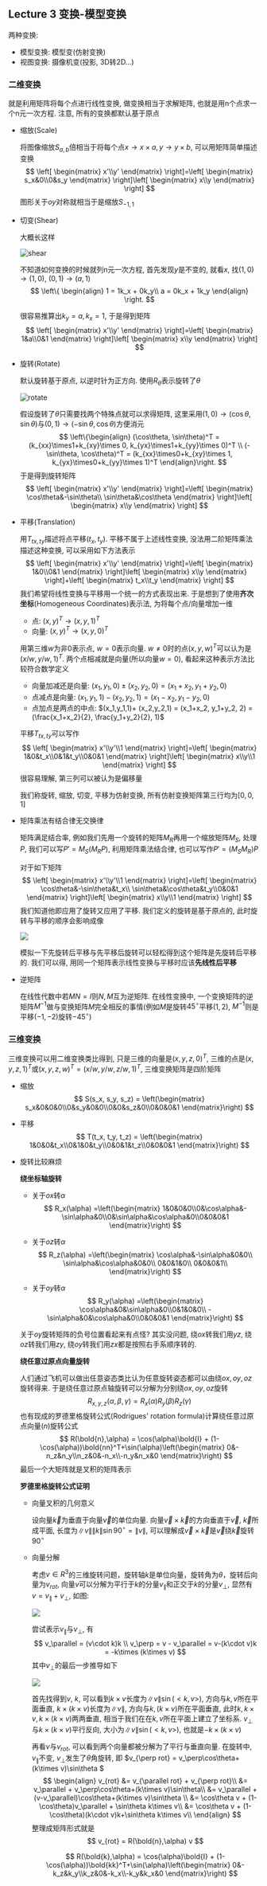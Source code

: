## Lecture 3 变换-模型变换

两种变换:

- 模型变换: 模型变(仿射变换)
- 视图变换: 摄像机变(投影, 3D转2D...)

### 二维变换

就是利用矩阵将每个点进行线性变换, 做变换相当于求解矩阵, 也就是用n个点求一个n元一次方程. 注意, 所有的变换都默认基于原点

- 缩放(Scale)

  将图像缩放$S_{a,b}$倍相当于将每个点$x \to x\times a, y \to y\times b$, 可以用矩阵简单描述变换
  $$
  \left[
  \begin{matrix}
  x'\\y'
  \end{matrix}
  \right]=\left[
  \begin{matrix}
  s_x&0\\0&s_y
  \end{matrix}
  \right]\left[
  \begin{matrix}
  x\\y
  \end{matrix}
  \right]
  $$
  图形关于$oy$对称就相当于是缩放$S_{-1,1}$

- 切变(Shear)

  大概长这样

  ![shear](./img/3-1.png)

  不知道如何变换的时候就列n元一次方程, 首先发现$y$是不变的, 就看$x$, 找$(1,0)\to(1,0)$, $(0,1)\to(a,1)$
  $$
  \left\{
  \begin{align}
  1 = 1k_x + 0k_y\\
  a = 0k_x + 1k_y
  \end{align}
  \right.
  $$

  很容易推算出$k_y = a, k_x = 1$, 于是得到矩阵
  $$
  \left[
  \begin{matrix}
  x'\\y'
  \end{matrix}
  \right]=\left[
  \begin{matrix}
  1&a\\0&1
  \end{matrix}
  \right]\left[
  \begin{matrix}
  x\\y
  \end{matrix}
  \right]
  $$

- 旋转(Rotate)

  默认旋转基于原点, 以逆时针为正方向. 使用$R_\theta$表示旋转了$\theta$

  ![rotate](./img/3-2.png)

  假设旋转了$\theta$只需要找两个特殊点就可以求得矩阵, 这里采用$(1,0)\to(\cos\theta, \sin\theta)$与$(0,1)\to(-\sin\theta, \cos\theta)$方便消元
  $$
  \left\{\begin{align}
  (\cos\theta, \sin\theta)^T = (k_{xx}\times1+k_{xy}\times 0, k_{yx}\times1+k_{yy}\times 0)^T \\
  (-\sin\theta, \cos\theta)^T = (k_{xx}\times0+k_{xy}\times 1, k_{yx}\times0+k_{yy}\times 1)^T
  \end{align}\right.
  $$
  于是得到旋转矩阵
  $$
  \left[
  \begin{matrix}
  x'\\y'
  \end{matrix}
  \right]=\left[
  \begin{matrix}
  \cos\theta&-\sin\theta\\ \sin\theta&\cos\theta
  \end{matrix}
  \right]\left[
  \begin{matrix}
  x\\y
  \end{matrix}
  \right]
  $$

- 平移(Translation)

  用$T_{tx,ty}$描述将点平移$(t_x, t_y)$. 平移不属于上述线性变换, 没法用二阶矩阵乘法描述这种变换, 可以采用如下方法表示
  $$
  \left[
  \begin{matrix}
  x'\\y'
  \end{matrix}
  \right]=\left[
  \begin{matrix}
  1&0\\0&1
  \end{matrix}
  \right]\left[
  \begin{matrix}
  x\\y
  \end{matrix}
  \right]+\left[
  \begin{matrix}
  t_x\\t_y
  \end{matrix}
  \right]
  $$
  我们希望将线性变换与平移用一个统一的方式表现出来. 于是想到了使用**齐次坐标**(Homogeneous Coordinates)表示法, 为将每个点/向量增加一维

  - 点: $(x,y)^T \to (x,y,1)^T$
  - 向量: $(x,y)^T \to (x,y,0)^T$

  用第三维$w$为非$0$表示点, $w=0$表示向量. $w\neq0$时的点$(x,y,w)^T$可以认为是$(x/w, y/w, 1)^T$. 两个点相减就是向量(所以向量$w = 0$), 看起来这种表示方法比较符合数学定义

  - 向量加减还是向量: $(x_1,y_1,0)\pm (x_2,y_2,0) = (x_1+x_2, y_1+y_2, 0)$
  - 点减点是向量: $(x_1,y_1,1)- (x_2,y_2,1) = (x_1-x_2, y_1-y_2, 0)$
  - 点加点是两点的中点: $(x_1,y_1,1)+ (x_2,y_2,1) = (x_1+x_2, y_1+y_2, 2) = (\frac{x_1+x_2}{2}, \frac{y_1+y_2}{2}, 1)$

  平移$T_{tx,ty}$可以写作
  $$
  \left[
  \begin{matrix}
  x'\\y'\\1
  \end{matrix}
  \right]=\left[
  \begin{matrix}
  1&0&t_x\\0&1&t_y\\0&0&1
  \end{matrix}
  \right]\left[
  \begin{matrix}
  x\\y\\1
  \end{matrix}
  \right]
  $$
  很容易理解, 第三列可以被认为是偏移量

  我们称旋转, 缩放, 切变, 平移为仿射变换, 所有仿射变换矩阵第三行均为$[0,0,1]$

- 矩阵乘法有结合律无交换律

  矩阵满足结合率, 例如我们先用一个旋转的矩阵$M_R$再用一个缩放矩阵$M_S$, 处理$P$, 我们可以写$P' = M_S (M_R P)$, 利用矩阵乘法结合律, 也可以写作$P' = (M_S M_R) P$

  对于如下矩阵
  $$
  \left[
  \begin{matrix}
  x'\\y'\\1
  \end{matrix}
  \right]=\left[
  \begin{matrix}
  \cos\theta&-\sin\theta&t_x\\ \sin\theta&\cos\theta&t_y\\0&0&1
  \end{matrix}
  \right]\left[
  \begin{matrix}
  x\\y\\1
  \end{matrix}
  \right]
  $$
  我们知道他即应用了旋转又应用了平移. 我们定义的旋转是基于原点的, 此时旋转与平移的顺序会影响成像

  ![](./img/3-3.png)

  模拟一下先旋转后平移与先平移后旋转可以轻松得到这个矩阵是先旋转后平移的. 我们可以得, 用同一个矩阵表示线性变换与平移时应该**先线性后平移**

- 逆矩阵

  在线性代数中若$M N = I$则$N, M$互为逆矩阵. 在线性变换中, 一个变换矩阵的逆矩阵$M^{-1}$做与变换矩阵$M$完全相反的事情(例如$M$是旋转$45^\circ$平移$(1,2)$, $M^{-1}$则是平移$(-1,-2)$旋转$-45^\circ$)

### 三维变换

三维变换可以用二维变换类比得到, 只是三维的向量是$(x,y,z,0)^T$, 三维的点是$(x,y,z,1)^T$或$(x,y,z,w)^T = (x/w,y/w,z/w,1)^T$, 三维变换矩阵是四阶矩阵

- 缩放
  $$
  S(s_x, s_y, s_z) = \left(\begin{matrix}
  s_x&0&0&0\\0&s_y&0&0\\0&0&s_z&0\\0&0&0&1
  \end{matrix}\right)
  $$

- 平移
  $$
  T(t_x, t_y, t_z) = \left(\begin{matrix}
  1&0&0&t_x\\0&1&0&t_y\\0&0&1&t_z\\0&0&0&1
  \end{matrix}\right)
  $$

- 旋转比较麻烦

  **绕坐标轴旋转**

  - 关于$ox$转$\alpha$
    $$
    R_x(\alpha) =\left(\begin{matrix}
    1&0&0&0\\0&\cos\alpha&-\sin\alpha&0\\0&\sin\alpha&\cos\alpha&0\\0&0&0&1
    \end{matrix}\right)
    $$
  
  - 关于$oz$转$\alpha$
    $$
    R_z(\alpha) =\left(\begin{matrix}
    \cos\alpha&-\sin\alpha&0&0\\
    \sin\alpha&\cos\alpha&0&0\\
    0&0&1&0\\
    0&0&0&1\\
    \end{matrix}\right)
    $$
    
   - 关于$oy$转$\alpha$
  $$
  R_y(\alpha) =\left(\begin{matrix}
  \cos\alpha&0&\sin\alpha&0\\0&1&0&0\\ -\sin\alpha&0&\cos\alpha&0\\0&0&0&1
    \end{matrix}\right)
  $$
  
  关于$oy$旋转矩阵的负号位置看起来有点怪? 其实没问题, 绕$ox$转我们用$yz$, 绕$oz$转我们用$zy$,  绕$oy$转我们用$zx$都是按照右手系顺序转的. 
  
  **绕任意过原点向量旋转**
  
  人们通过飞机可以做出任意姿态类比认为任意旋转姿态都可以由绕$ox, oy, oz$旋转得来. 于是绕任意过原点轴旋转可以分解为分别绕$ox, oy, oz$旋转
  $$
  R_{x,y,z}(\alpha, \beta, \gamma) = R_{x}(\alpha)R_{y}(\beta)R_{z}(\gamma)
  $$
  也有现成的罗德里格旋转公式(Rodrigues' rotation formula)计算绕任意过原点向量($n$)旋转公式
  $$
  R(\bold{n},\alpha) = \cos(\alpha)\bold{I} + (1-\cos(\alpha))\bold{nn}^T+\sin(\alpha)\left(\begin{matrix}
  0&-n_z&n_y\\n_z&0&-n_x\\-n_y&n_x&0
  \end{matrix}\right)
  $$
  最后一个大矩阵就是叉积的矩阵表示
  
  **罗德里格旋转公式证明**
  
  - 向量叉积的几何意义
  
    设向量$\vec{k}$为垂直于向量$\vec{v}$的单位向量. 向量$\vec{v} \times \vec{k}$的方向垂直于$\vec{v}$, $\vec{k}$所成平面, 长度为$\|v\| \|k\| \sin 90^\circ = \|v\|$, 可以理解成$\vec{v} \times \vec{k}$是$\vec{v}$绕$\vec{k}$旋转$90^\circ$
  
  - 向量分解
  
    考虑$v\in R^3$的三维旋转问题，旋转轴$k$是单位向量，旋转角为$θ$，旋转后向量为$v_{rot}$, 向量$v$可以分解为平行于$k$的分量$v_\parallel$和正交于$k$的分量$v_\perp$, 显然有$v = v_\parallel + v_\perp$, 如图:
  
    ![](./img/3-4.png)
  
    尝试表示$v_\parallel$与$v_\perp$, 有
    $$
    v_\parallel = (v\cdot k)k \\
    v_\perp = v - v_\parallel = v-(k\cdot v)k = -k\times (k\times v)
    $$
    其中$v_\perp$的最后一步推导如下
  
    ![](./img/3-5.png)
  
    首先找得到$v$, $k$, 可以看到$k\times v$长度为$\|v\| \sin(<k,v>)$, 方向与$k, v$所在平面垂直, $k\times (k\times v)$长度为$\|v\|$, 方向与$k, (k\times v)$所在平面垂直, 此时$k, k\times v, k\times(k\times v)$两两垂直, 相当于我们在在$k, v$所在平面上建立了坐标系. $v_\perp$与$k\times (k\times v)$平行反向, 大小为$\|v\| \sin(<k,v>)$, 也就是$-k\times (k\times v)$
  
    再看$v$与$v_{rot}$, 可以看到两个向量都被分解为了平行与垂直向量. 在旋转中, $v_\parallel$不变, $v_\perp$发生了$\theta$角旋转, 即 $v_{\perp rot} = v_\perp\cos\theta+(k\times v)\sin\theta $
    $$
    \begin{align}
    v_{rot} &= v_{\parallel rot} + v_{\perp rot}\\
    &= v_\parallel + v_\perp\cos\theta+(k\times v)\sin\theta\\
    &= v_\parallel + (v-v_\parallel)\cos\theta+(k\times v)\sin\theta \\
    &= \cos\theta v + (1-\cos\theta)v_\parallel + \sin\theta k\times v\\
    &= \cos\theta v + (1-\cos\theta)(k\cdot v)k+\sin\theta k\times v\\
    \end{align}
    $$
    整理成矩阵形式就是
    $$
    v_{rot} = R(\bold{n},\alpha) v
    $$
  
    $$
    R(\bold{k},\alpha) = \cos(\alpha)\bold{I} + (1-\cos(\alpha))\bold{kk}^T+\sin(\alpha)\left(\begin{matrix}
    0&-k_z&k_y\\k_z&0&-k_x\\-k_y&k_x&0
    \end{matrix}\right)
    $$
  
  
